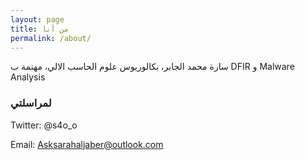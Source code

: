 ```yaml
---
layout: page
title: من أنا
permalink: /about/
---
```


سارة محمد الجابر، بكالوريوس علوم الحاسب الالي، مهتمة ب DFIR و Malware Analysis 
### لمراسلتي
Twitter: @s4o_o

Email: Asksarahaljaber@outlook.com

